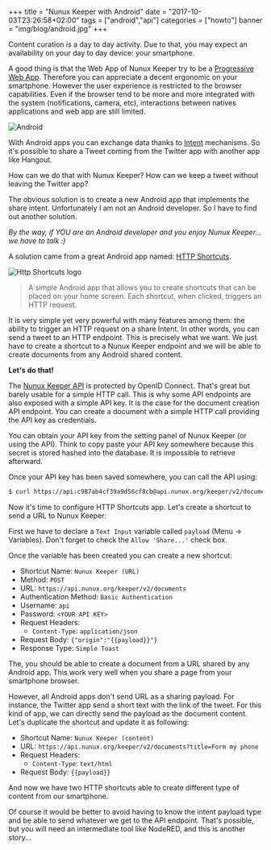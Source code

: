 +++
title = "Nunux Keeper with Android"
date = "2017-10-03T23:26:58+02:00"
tags = ["android","api"]
categories = ["howto"]
banner = "img/blog/android.jpg"
+++

Content curation is a day to day activity. Due to that, you may expect an
availability on your day to day device: your smartphone.

A good thing is that the Web App of Nunux Keeper try to be a [Progressive Web
App][pwa].
Therefore you can appreciate a decent ergonomic on your smartphone.
However the user experience is restricted to the browser capabilities.
Even if the browser tend to be more and more integrated with the system
(notifications, camera, etc), interactions between natives applications and web
app are still limited.

![Android][android]

With Android apps you can exchange data thanks to [Intent][intent] mechanisms.
So it's possible to share a Tweet coming from the Twitter app with another app
like Hangout.

How can we do that with Nunux Keeper? How can we keep a tweet without leaving
the Twitter app?

The obvious solution is to create a new Android app that implements the share
intent. Unfortunately I am not an Android developer.
So I have to find out another solution.

*By the way, if YOU are an Android developer and you enjoy Nunux Keeper... we
have to talk :)*

A solution came from a great Android app named:
[HTTP Shortcuts][http-shortcuts].

![Http Shortcuts logo][http-shortcuts-logo]

> A simple Android app that allows you to create shortcuts that can be placed on
> your home screen. Each shortcut, when clicked, triggers an HTTP request.

It is very simple yet very powerful with many features among them: the ability
to trigger an HTTP request on a share Intent. In other words, you can send a
tweet to an HTTP endpoint. This is precisely what we want.
We just have to create a shortcut to a Nunux Keeper endpoint and we will be able
to create documents from any Android shared content.

**Let's do that!**

The [Nunux Keeper API][nunux-keeper-api] is protected by OpenID Connect.
That's great but barely usable for a simple HTTP call. This is why some API
endpoints are also exposed with a simple API key. It is the case for the
document creation API endpoint. You can create a document with a simple HTTP
call providing the API key as credentials.

You can obtain your API key from the setting panel of Nunux Keeper (or using the
API).
Think to copy paste your API key somewhere because this secret is stored hashed
into the database. It is impossible to retrieve afterward.

Once your API key has been saved somewhere, you can call the API using:

```bash
$ curl https://api:c987ab4cf39a9d56cf8cb@api.nunux.org/keeper/v2/documents
```

Now it's time to configure HTTP Shortcuts app.
Let's create a shortcut to send a URL to Nunux Keeper:

First we have to declare a `Text Input` variable called `payload`
(Menu -> Variables).
Don't forget to check the `Allow 'Share...'` check box.

Once the variable has been created you can create a new shortcut:

- Shortcut Name: `Nunux Keeper (URL)`
- Method: `POST`
- URL: `https://api.nunux.org/keeper/v2/documents`
- Authentication Method: `Basic Authentication`
- Username: `api`
- Password: `<YOUR API KEY>`
- Request Headers:
  - `Content-Type`: `application/json`
- Request Body: `{"origin":"{{payload}}"}`
- Response Type: `Simple Toast`

The, you should be able to create a document from a URL shared by any Android
app.
This work very well when you share a page from your smartphone browser.

However, all Android apps don't send URL as a sharing payload. For instance, the
Twitter app send a short text with the link of the tweet.
For this kind of app, we can directly send the payload as the document content.
Let's duplicate the shortcut and update it as following:

- Shortcut Name: `Nunux Keeper (content)`
- URL: `https://api.nunux.org/keeper/v2/documents?title=Form my phone`
- Request Headers:
  - `Content-Type`: `text/html`
- Request Body: `{{payload}}`

And now we have two HTTP shortcuts able to create different type of content from
our smartphone.

Of course it would be better to avoid having to know the intent payload type and
be able to send whatever we get to the API endpoint.
That's possible, but you will need an intermediate tool like NodeRED, and this
is another story...

[intent]: https://developer.android.com/reference/android/content/Intent.html
[pwa]: https://developers.google.com/web/progressive-web-apps/
[http-shortcuts]: https://github.com/Waboodoo/HTTP-Shortcuts
[http-shortcuts-logo]: /img/blog/http-shortcut-logo.png "HTTP Shortcuts"
[android]: /img/blog/android.jpg "Android"
[nunux-keeper-api]: https://api.nunux.org/keeper/api-docs/
